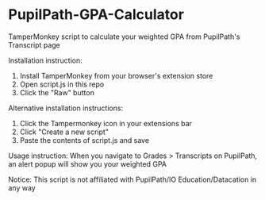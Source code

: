 # PupilPath-GPA-Calculator
TamperMonkey script to calculate your weighted GPA from PupilPath's Transcript page

Installation instruction:
1. Install TamperMonkey from your browser's extension store
2. Open script.js in this repo
3. Click the "Raw" button

Alternative installation instructions:
1. Click the Tampermonkey icon in your extensions bar
2. Click "Create a new script"
3. Paste the contents of script.js and save

Usage instruction: 
When you navigate to Grades > Transcripts on PupilPath, an alert popup will show you your weighted GPA

Notice:
This script is not affiliated with PupilPath/IO Education/Datacation in any way
